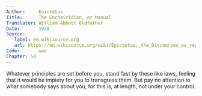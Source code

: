 ```yaml
---
Author:     Epictetus  
Title:      The Encheiridion, or Manual  
Translator: William Abbott Oldfather  
Date:       1928  
Source: 
   label: en.wikisource.org
   url: https://en.wikisource.org/wiki/Epictetus,_the_Discourses_as_reported_by_Arrian,_the_Manual,_and_Fragments/Manual 
Code:       wao  
Chapter: 50
---
```


Whatever principles are set before you, stand fast by these like laws, feeling
that it would be impiety for you to transgress them. But pay no attention to
what somebody says about you, for this is, at length, not under your control.


